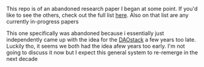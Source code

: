 This repo is of an abandoned research paper I began at some point. If you'd like to see the others, check out the full list [here](https://github.com/stars/evintunador/lists/research-papers). Also on that list are any currently in-progress papers

This one specifically was abandoned because i essentially just independently came up with the idea for the [DAOstack](https://github.com/daostack) a few years too late. Luckily tho, it seems we both had the idea  afew years too early. I'm not going to discuss it now but I expect this general system to re-remerge in the next decade